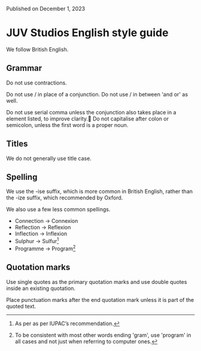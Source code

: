 Published on December 1, 2023# JUV Studios English style guideWe follow British English.## GrammarDo not use contractions.Do not use / in place of a conjunction. Do not use / in between 'and or' as well.Do not use serial comma unless the conjunction also takes place in a element listed, to improve clarity.Do not capitalise after colon or semicolon, unless the first word is a proper noun.## TitlesWe do not generally use title case.## SpellingWe use the -ise suffix, which is more common in British English, rather than the -ize suffix, which recommended by Oxford. We also use a few less common spellings.- Connection -> Connexion- Reflection -> Reflexion- Inflection -> Inflexion- Sulphur -> Sulfur[^1]- Programme -> Program[^2]## Quotation marksUse single quotes as the primary quotation marks and use double quotes inside an existing quotation.Place punctuation marks after the end quotation mark unless it is part of the quoted text.[^1]: As per as per IUPAC’s recommendation.[^2]: To be consistent with most other words ending 'gram', use 'program' in all cases and not just when referring to computer ones.